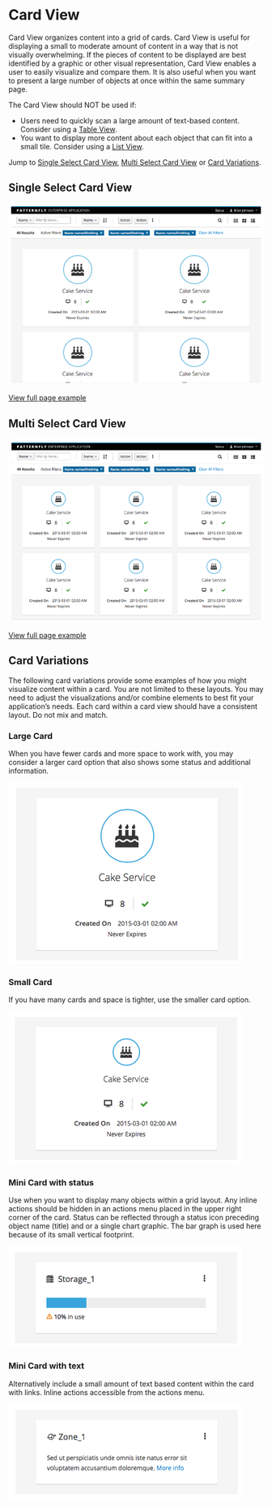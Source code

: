 # Card View

Card View organizes content into a grid of cards. Card View is useful for displaying a small to moderate amount of content in a way that is not visually overwhelming. If the pieces of content to be displayed are best identified by a graphic or other visual representation, Card View enables a user to easily visualize and compare them. It is also useful when you want to present a large number of objects at once within the same summary page.

The Card View should NOT be used if:

- Users need to quickly scan a large amount of text-based content. Consider using a [Table View](https://www.patternfly.org/pattern-library/content-views/table-view/#_).
- You want to display more content about each object that can fit into a small tile. Consider using a [List View](https://www.patternfly.org/pattern-library/content-views/list-view/#/api).

Jump to [Single Select Card View](#single-select-card-view), [Multi Select Card View](#multi-select-card-view) or [Card Variations](#card-variations).

## Single Select Card View

![Single-select card view in context](img/single-select-card-view.png)

[View full page example](https://www.patternfly.org/pattern-library/content-views/card-view/card-view-single-select.html#_)

## Multi Select Card View

![Multi-select card view in context](img/multi-select-card-view.png)

[View full page example](https://www.patternfly.org/pattern-library/content-views/card-view/card-view-multi-select.html#_)

## Card Variations

The following card variations provide some examples of how you might visualize content within a card. You are not limited to these layouts. You may need to adjust the visualizations and/or combine elements to best fit your application’s needs. Each card within a card view should have a consistent layout. Do not mix and match.

### Large Card

When you have fewer cards and more space to work with, you may consider a larger card option that also shows some status and additional information.

![Large card example](img/large-card.png)

### Small Card

If you have many cards and space is tighter, use the smaller card option.

![Small card example](img/small-card.png)

### Mini Card with status

Use when you want to display many objects within a grid layout. Any inline actions should be hidden in an actions menu placed in the upper right corner of the card. Status can be reflected through a status icon preceding object name (title) and or a single chart graphic. The bar graph is used here because of its small vertical footprint.

![Mini card with status example](img/mini-card.png)

### Mini Card with text

Alternatively include a small amount of text based content within the card with links. Inline actions accessible from the actions menu.

![Mini card with text example](img/mini-card-with-text.png)
